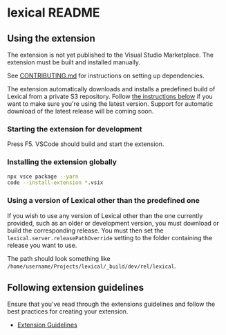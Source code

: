 # lexical README

## Using the extension

The extension is not yet published to the Visual Studio Marketplace. The extension must be built and installed manually.

See [CONTRIBUTING.md](./CONTRIBUTING.md) for instructions on setting up dependencies.

The extension automatically downloads and installs a predefined build of Lexical from a private S3 repository. Follow [the instructions below](#using-a-version-of-lexical-other-than-the-predefined-one) if you want to make sure you're using the latest version. Support for automatic download of the latest release will be coming soon.

### Starting the extension for development

Press F5. VSCode should build and start the extension.

### Installing the extension globally

```sh
npx vsce package --yarn
code --install-extension *.vsix
```

### Using a version of Lexical other than the predefined one

If you wish to use any version of Lexical other than the one currently provided, such as an older or development version, you must download or build the corresponding release. You must then set the `lexical.server.releasePathOverride` setting to the folder containing the release you want to use.

The path should look something like `/home/username/Projects/lexical/_build/dev/rel/lexical`.

## Following extension guidelines

Ensure that you've read through the extensions guidelines and follow the best practices for creating your extension.

- [Extension Guidelines](https://code.visualstudio.com/api/references/extension-guidelines)
